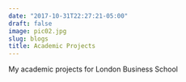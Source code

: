 ```yaml
---
date: "2017-10-31T22:27:21-05:00"
draft: false
image: pic02.jpg
slug: blogs
title: Academic Projects 
---
```


My academic projects for London Business School